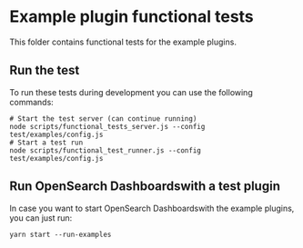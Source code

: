 # Example plugin functional tests

This folder contains functional tests for the example plugins.

## Run the test

To run these tests during development you can use the following commands:

```
# Start the test server (can continue running)
node scripts/functional_tests_server.js --config test/examples/config.js
# Start a test run
node scripts/functional_test_runner.js --config test/examples/config.js
```

## Run OpenSearch Dashboardswith a test plugin

In case you want to start OpenSearch Dashboardswith the example plugins, you can just run:

```
yarn start --run-examples
```


